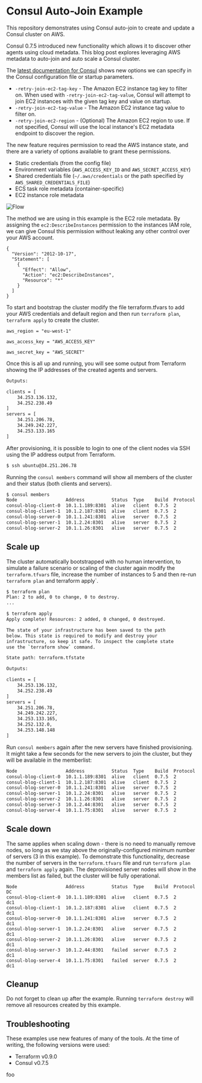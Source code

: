 # Consul Auto-Join Example
This repository demonstrates using Consul auto-join to create and update a Consul cluster on AWS.

Consul 0.7.5 introduced new functionality which allows it to discover other agents using cloud metadata. This blog post explores leveraging AWS metadata to auto-join and auto scale a Consul cluster.

The [latest documentation for Consul](https://www.consul.io/docs/agent/options.html) shows new options we can specify in the Consul configuration file or startup parameters.

- `-retry-join-ec2-tag-key` - The Amazon EC2 instance tag key to filter on. When used with `-retry-join-ec2-tag-value`, Consul will attempt to join EC2 instances with the given tag key and value on startup. 
- `-retry-join-ec2-tag-value` - The Amazon EC2 instance tag value to filter on.
- `-retry-join-ec2-region` - (Optional) The Amazon EC2 region to use. If not specified, Consul will use the local instance's EC2 metadata endpoint to discover the region.

The new feature requires permission to read the AWS instance state, and there are a variety of options available to grant these permissions.

- Static credentials (from the config file)
- Environment variables (`AWS_ACCESS_KEY_ID` and `AWS_SECRET_ACCESS_KEY`)
- Shared credentials file (`~/.aws/credentials` or the path specified by `AWS_SHARED_CREDENTIALS_FILE`)
- ECS task role metadata (container-specific)
- EC2 instance role metadata

![Flow](images/flow.jpg)

The method we are using in this example is the EC2 role metadata.  By assigning the `ec2:DescribeInstances` permission to the instances IAM role, we can give Consul this permission without leaking any other control over your AWS account.

```
{
  "Version": "2012-10-17",
  "Statement": [
    {
      "Effect": "Allow",
      "Action": "ec2:DescribeInstances",
      "Resource": "*"
    }
  ]
}
```


To start and bootstrap the cluster modify the file terraform.tfvars to add your AWS credentials and default region and then run `terraform plan`, `terraform apply` to create the cluster.

```
aws_region = "eu-west-1"

aws_access_key = "AWS_ACCESS_KEY"

aws_secret_key = "AWS_SECRET"
```

Once this is all up and running, you will see some output from Terraform showing the IP addresses of the created agents and servers.

```bash
Outputs:

clients = [
    34.253.136.132,
    34.252.238.49
]
servers = [
    34.251.206.78,
    34.249.242.227,
    34.253.133.165
]

```

After provisioning, it is possible to login to one of the client nodes via SSH using the IP address output from Terraform. 

```bash
$ ssh ubuntu@34.251.206.78
```

Running the `consul members` command will show all members of the cluster and their status (both clients and servers).

```bash
$ consul members
Node                  Address          Status  Type    Build  Protocol  DC
consul-blog-client-0  10.1.1.189:8301  alive   client  0.7.5  2         dc1
consul-blog-client-1  10.1.2.187:8301  alive   client  0.7.5  2         dc1
consul-blog-server-0  10.1.1.241:8301  alive   server  0.7.5  2         dc1
consul-blog-server-1  10.1.2.24:8301   alive   server  0.7.5  2         dc1
consul-blog-server-2  10.1.1.26:8301   alive   server  0.7.5  2         dc1
```

## Scale up
The cluster automatically bootstrapped with no human intervention, to simulate a failure scenario or scaling of the cluster again modify the `terraform.tfvars` file, increase the number of instances to 5 and then re-run `terraform plan` and terraform apply`.

```bash
$ terraform plan 
Plan: 2 to add, 0 to change, 0 to destroy.
...
```

```bash
$ terraform apply
Apply complete! Resources: 2 added, 0 changed, 0 destroyed.

The state of your infrastructure has been saved to the path
below. This state is required to modify and destroy your
infrastructure, so keep it safe. To inspect the complete state
use the `terraform show` command.

State path: terraform.tfstate

Outputs:

clients = [
    34.253.136.132,
    34.252.238.49
]
servers = [
    34.251.206.78,
    34.249.242.227,
    34.253.133.165,
    34.252.132.0,
    34.253.148.148
]
```

Run `consul members` again after the new servers have finished provisioning. It might take a few seconds for the new servers to join the cluster, but they will be available in the memberlist:

```bash
Node                  Address          Status  Type    Build  Protocol  DC
consul-blog-client-0  10.1.1.189:8301  alive   client  0.7.5  2         dc1
consul-blog-client-1  10.1.2.187:8301  alive   client  0.7.5  2         dc1
consul-blog-server-0  10.1.1.241:8301  alive   server  0.7.5  2         dc1
consul-blog-server-1  10.1.2.24:8301   alive   server  0.7.5  2         dc1
consul-blog-server-2  10.1.1.26:8301   alive   server  0.7.5  2         dc1
consul-blog-server-3  10.1.2.44:8301   alive   server  0.7.5  2         dc1
consul-blog-server-4  10.1.1.75:8301   alive   server  0.7.5  2         dc1
```

## Scale down
The same applies when scaling down - there is no need to manually remove nodes, so long as we stay above the originally-configured minimum number of servers (3 in this example). To demonstrate this functionality, decrease the number of servers in the `terraform.tfvars` file and run `terraform plan` and `terraform apply` again. The deprovisioned server nodes will show in the members list as failed, but the cluster will be fully operational.

```text
Node                  Address          Status  Type    Build  Protocol  DC
consul-blog-client-0  10.1.1.189:8301  alive   client  0.7.5  2         dc1
consul-blog-client-1  10.1.2.187:8301  alive   client  0.7.5  2         dc1
consul-blog-server-0  10.1.1.241:8301  alive   server  0.7.5  2         dc1
consul-blog-server-1  10.1.2.24:8301   alive   server  0.7.5  2         dc1
consul-blog-server-2  10.1.1.26:8301   alive   server  0.7.5  2         dc1
consul-blog-server-3  10.1.2.44:8301   failed  server  0.7.5  2         dc1
consul-blog-server-4  10.1.1.75:8301   failed  server  0.7.5  2         dc1
```

## Cleanup
Do not forget to clean up after the example.  Running `terraform destroy` will remove all resources created by this example.

## Troubleshooting
These examples use new features of many of the tools. At the time of writing, the following versions were used:

- Terraform v0.9.0
- Consul v0.7.5 

foo

